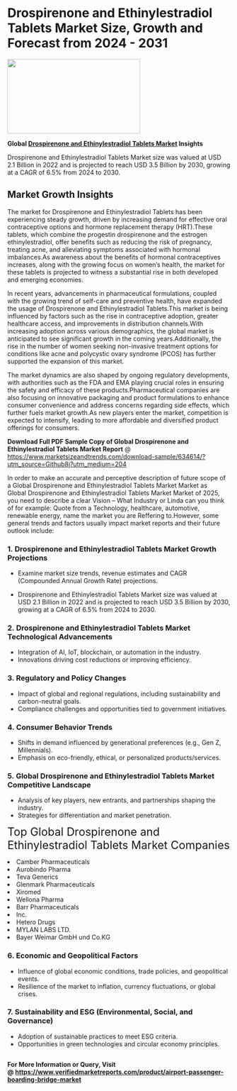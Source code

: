 <H1>Drospirenone and Ethinylestradiol Tablets Market Size, Growth and Forecast from 2024 - 2031</H1><img class="aligncenter size-medium wp-image-584254" src="https://thirdeyenews.in/wp-content/uploads/2024/09/Global-Market-Research-300x168.jpeg" alt="" width="300" height="168" /><p><strong>Global&nbsp;<a href="https://www.marketsizeandtrends.com/download-sample/634614/?utm_source=Github8j?utm_medium=204">Drospirenone and Ethinylestradiol Tablets Market</a> Insights</strong></p><p>Drospirenone and Ethinylestradiol Tablets Market size was valued at USD 2.1 Billion in 2022 and is projected to reach USD 3.5 Billion by 2030, growing at a CAGR of 6.5% from 2024 to 2030.</p><p><h2>Market Growth Insights</h2> <p>The market for Drospirenone and Ethinylestradiol Tablets has been experiencing steady growth, driven by increasing demand for effective oral contraceptive options and hormone replacement therapy (HRT).These tablets, which combine the progestin drospirenone and the estrogen ethinylestradiol, offer benefits such as reducing the risk of pregnancy, treating acne, and alleviating symptoms associated with hormonal imbalances.As awareness about the benefits of hormonal contraceptives increases, along with the growing focus on women’s health, the market for these tablets is projected to witness a substantial rise in both developed and emerging economies.</p> <p>In recent years, advancements in pharmaceutical formulations, coupled with the growing trend of self-care and preventive health, have expanded the usage of Drospirenone and Ethinylestradiol Tablets.This market is being influenced by factors such as the rise in contraceptive adoption, greater healthcare access, and improvements in distribution channels.With increasing adoption across various demographics, the global market is anticipated to see significant growth in the coming years.Additionally, the rise in the number of women seeking non-invasive treatment options for conditions like acne and polycystic ovary syndrome (PCOS) has further supported the expansion of this market.</p> <p>The market dynamics are also shaped by ongoing regulatory developments, with authorities such as the FDA and EMA playing crucial roles in ensuring the safety and efficacy of these products.Pharmaceutical companies are also focusing on innovative packaging and product formulations to enhance consumer convenience and address concerns regarding side effects, which further fuels market growth.As new players enter the market, competition is expected to intensify, leading to more affordable and diversified product offerings for consumers.</p> <p><span class=""><strong>Download Full PDF Sample Copy of Global Drospirenone and Ethinylestradiol Tablets Market Report</strong> @ <a href="https://www.marketsizeandtrends.com/download-sample/634614/?utm_source=Github8j?utm_medium=204" target="_blank">https://www.marketsizeandtrends.com/download-sample/634614/?utm_source=Github8j?utm_medium=204</a></span></p><p>In order to make an accurate and perceptive description of future scope of a Global&nbsp;Drospirenone and Ethinylestradiol Tablets Market Market as Global&nbsp;Drospirenone and Ethinylestradiol Tablets Market Market of 2025, you need to describe a clear Vision &ndash; What Industry or Linda can you think of for example: Quote from a Technology, healthcare, automotive, renewable energy, name the market you are Reffering to.However, some general trends and factors usually impact market reports and their future outlook include:</p><h3>1.&nbsp;<strong>Drospirenone and Ethinylestradiol Tablets Market Growth Projections</strong></h3><ul><li>Examine market size trends, revenue estimates and CAGR (Compounded Annual Growth Rate) projections.</li><li><p>Drospirenone and Ethinylestradiol Tablets Market size was valued at USD 2.1 Billion in 2022 and is projected to reach USD 3.5 Billion by 2030, growing at a CAGR of 6.5% from 2024 to 2030.</p></li></ul><h3>2.&nbsp;<strong>Drospirenone and Ethinylestradiol Tablets Market Technological Advancements</strong></h3><ul><li>Integration of AI, IoT, blockchain, or automation in the industry.</li><li>Innovations driving cost reductions or improving efficiency.</li></ul><h3>3.&nbsp;<strong>Regulatory and Policy Changes</strong></h3><ul><li>Impact of global and regional regulations, including sustainability and carbon-neutral goals.</li><li>Compliance challenges and opportunities tied to government initiatives.</li></ul><h3>4.&nbsp;<strong>Consumer Behavior Trends</strong></h3><ul><li>Shifts in demand influenced by generational preferences (e.g., Gen Z, Millennials).</li><li>Emphasis on eco-friendly, ethical, or personalized products/services.</li></ul><h3>5.&nbsp;<strong>Global Drospirenone and Ethinylestradiol Tablets Market Competitive Landscape</strong></h3><ul><li>Analysis of key players, new entrants, and partnerships shaping the industry.</li><li>Strategies for differentiation and market penetration.</li></ul><p data-pm-slice="1 1 []"><span style="color: inherit; font-family: inherit; font-size: 25px;">Top Global Drospirenone and Ethinylestradiol Tablets Market Companies</span></p><div class="" data-test-id=""><p><li>Camber Pharmaceuticals</li><li> Aurobindo Pharma</li><li> Teva Generics</li><li> Glenmark Pharmaceuticals</li><li> Xiromed</li><li> Wellona Pharma</li><li> Barr Pharmaceuticals</li><li> Inc.</li><li> Hetero Drugs</li><li> MYLAN LABS LTD.</li><li> Bayer Weimar GmbH und Co.KG</li></p></div><h3>6.&nbsp;<strong>Economic and Geopolitical Factors</strong></h3><ul><li>Influence of global economic conditions, trade policies, and geopolitical events.</li><li>Resilience of the market to inflation, currency fluctuations, or global crises.</li></ul><h3>7.&nbsp;<strong>Sustainability and ESG (Environmental, Social, and Governance)</strong></h3><ul><li>Adoption of sustainable practices to meet ESG criteria.</li><li>Opportunities in green technologies and circular economy principles.</li></ul><h2><strong style="font-size: 14px;">For More Information or Query, Visit @&nbsp;</strong><a style="background-color: #ffffff; font-size: 14px;" href="https://www.marketsizeandtrends.com/report/drospirenone-and-ethinylestradiol-tablets-market/" target="_blank">https://www.verifiedmarketreports.com/product/airport-passenger-boarding-bridge-market</a></h2>